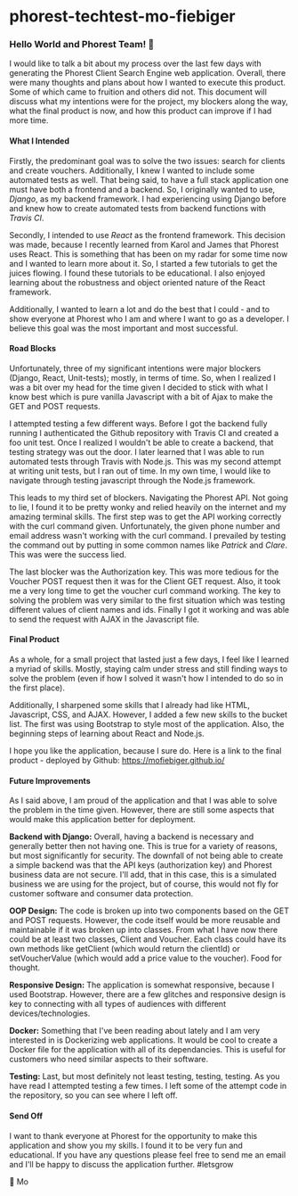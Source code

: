 # phorest-techtest-mo-fiebiger

### Hello World and Phorest Team! :wave:

I would like to talk a bit about my process over the last few days with generating the Phorest Client Search Engine web application. Overall, there were many thoughts and plans about how I wanted to execute this product. Some of which came to fruition and others did not. This document will discuss what my intentions were for the project, my blockers along the way, what the final product is now, and how this product can improve if I had more time.


#### What I Intended

Firstly, the predominant goal was to solve the two issues: search for clients and create vouchers. Additionally, I knew I wanted
to include some automated tests as well. That being said, to have a full stack application one must have both a frontend and a backend. So, I originally wanted to use, *Django*, as my backend framework. I had experiencing using Django before and knew how to create automated tests from backend functions with *Travis CI*.

Secondly, I intended to use *React* as the frontend framework. This decision was made, because I recently learned from Karol and James that Phorest uses React. This is something that has been on my radar for some time now and I wanted to learn more about it. So, I started a few tutorials to get the juices flowing. I found these tutorials to be educational. I also enjoyed learning about the robustness and object oriented nature of the React framework.

Additionally, I wanted to learn a lot and do the best that I could - and to show everyone at Phorest who I am and where I want to go as a developer. I believe this goal was the most important and most successful.

#### Road Blocks

Unfortunately, three of my significant intentions were major blockers (Django, React, Unit-tests); mostly, in terms of time. So, when I realized I was a bit over my head for the time given I decided to stick with what I know best which is pure vanilla Javascript with a bit of Ajax to make the GET and POST requests.

I attempted testing a few different ways. Before I got the backend fully running I authenticated the Github repository with Travis CI and created a foo unit test. Once I realized I wouldn't be able to create a backend, that testing strategy was out the door. I later learned that I was able to run automated tests through Travis with Node.js. This was my second attempt at writing unit tests, but I ran out of time. In my own time, I would like to navigate through testing javascript through the Node.js framework.

This leads to my third set of blockers. Navigating the Phorest API. Not going to lie, I found it to be pretty wonky and relied
heavily on the internet and my amazing terminal skills. The first step was to get the API working correctly with the curl command given. Unfortunately, the given phone number and email address wasn't working with the curl command. I prevailed by testing the command out by putting in some common names like *Patrick* and *Clare*. This was were the success lied.

The last blocker was the Authorization key. This was more tedious for the Voucher POST request then it was for the Client GET request. Also, it took me a very long time to get the voucher curl command working. The key to solving the problem was very similar to the first situation which was testing different values of client names and ids. Finally I got it working and was able to send the request with AJAX in the Javascript file.

#### Final Product

As a whole, for a small project that lasted just a few days, I feel like I learned a myriad of skills. Mostly, staying calm under stress and still finding ways to solve the problem (even if how I solved it wasn't how I intended to do so in the first  place).

Additionally, I sharpened some skills that I already had like HTML, Javascript, CSS, and AJAX. However, I added a few new skills to the bucket list. The first was using Bootstrap to style most of the application. Also, the beginning steps of learning about React and Node.js.

I hope you like the application, because I sure do. Here is a link to the final product - deployed by Github: https://mofiebiger.github.io/

#### Future Improvements

As I said above, I am proud of the application and that I was able to solve the problem in the time given. However, there are still some aspects that would make this application better for deployment.

__Backend with Django:__ Overall, having a backend is necessary and generally better then not having one. This is true for a variety of reasons, but most significantly for security. The downfall of not being able to create a simple backend was that the API keys (authorization key) and Phorest business data are not secure. I'll add, that in this case, this is a simulated business we are using for the project, but of course, this would not fly for customer software and consumer data protection.

__OOP Design:__ The code is broken up into two components based on the GET and POST requests. However, the code itself would be more reusable and maintainable if it was broken up into classes. From what I have now there could be at least two classes, Client and Voucher. Each class could have its own methods like getClient (which would return the clientId) or setVoucherValue (which would add a price value to the voucher). Food for thought.

__Responsive Design:__ The application is somewhat responsive, because I used Bootstrap. However, there are a few glitches and responsive design is key to connecting with all types of audiences with different devices/technologies.

__Docker:__ Something that I've been reading about lately and I am very interested in is Dockerizing web applications. It would be cool to create a Docker file for the application with all of its dependancies. This is useful for customers who need similar aspects to their software.

__Testing:__ Last, but most definitely not least testing, testing, testing. As you have read I attempted testing a few times. I left some of the attempt code in the repository, so you can see where I left off.

#### Send Off

I want to thank everyone at Phorest for the opportunity to make this application and show you my skills. I found it to be very fun and educational. If you have any questions please feel free to send me an email and I'll be happy to discuss the application further. #letsgrow

:purple_heart: Mo
